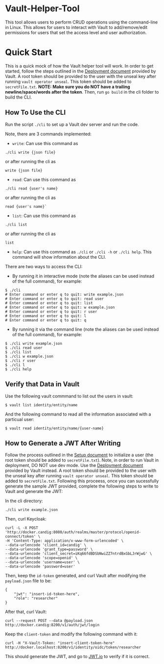 # Vault-Helper-Tool

This tool allows users to perform CRUD operations using the command-line in Linux. This allows for users to interact with Vault to add/remove/edit permissions for users that set the access level and user authorization. 

# Quick Start


This is a quick mock of how the Vault helper tool will work.
In order to get started, follow the steps outlined in the [Deployment document](https://learn.hashicorp.com/tutorials/vault/getting-started-deploy) provided by Vault. A root token should be provided to the user with the unseal key after running `vault operator unseal`. This token should be added to `secretFile.txt`. **NOTE: Make sure you do NOT have a trailing newline/space/words after the token**.
Then, run `go build` in the cli folder to build the CLI.

## How To Use the CLI

Run the script `./cli` to set up a Vault dev server and run the code.

Note, there are 3 commands implemented:

- `write`: Can use this command as 
```
./cli write {json file}
```
or after running the cli as 
```
write {json file}
```
- `read`: Can use this command as 
```
./cli read {user's name}
```
or after running the cli as 
```
read {user's name}`
```
- `list`: Can use this command as 
```
./cli list
``` 
or after running the cli as 
```
list 
```
- `help`: Can use this command as `./cli` or `./cli -h` or `./cli help`. This command will show information about the CLI.

There are two ways to access the CLI:
- By running it in interactive mode (note the aliases can be used instead of the full command), for example: 
```
$ ./cli
# Enter command or enter q to quit: write example.json
# Enter command or enter q to quit: read user
# Enter command or enter q to quit: list
# Enter command or enter q to quit: w example.json
# Enter command or enter q to quit: r user
# Enter command or enter q to quit: l
# Enter command or enter q to quit: q
```

- By running it via the command line (note the aliases can be used instead of the full command), for example:
```
$ ./cli write example.json
$ ./cli read user
$ ./cli list
$ ./cli w example.json
$ ./cli r user
$ ./cli l
$ ./cli help
```
## Verify that Data in Vault

Use the following vault commmand to list out the users in vault:
```
$ vault list identity/entity/name
```
And the following command to read all the information associated with a particual user:
```
$ vault read identity/entity/name/{user-name}
```

## How to Generate a JWT After Writing

Follow the process outlined in the [Setup document](https://candig.atlassian.net/wiki/spaces/CA/pages/623116353/Authorisation+-+Vault+helper+tool) to initialize a user (the root token should be added to `secretFile.txt`). Note, in order to run Vault in deployment, DO NOT use dev mode. Use the [Deployment document](https://learn.hashicorp.com/tutorials/vault/getting-started-deploy) provided by Vault instead. A root token should be provided to the user with the unseal key after running `vault operator unseal`. This token should be added to `secretFile.txt`. 
Following this proceess, once you can sucessfully generate the sample JWT provided, complete the following steps to write to Vault and generate the JWT:

In the cli directory:
```
./cli write example.json
```
Then, curl Keycloak:
```
curl -L -X POST 'http://docker.candig:8080/auth/realms/master/protocol/openid-connect/token' \
-H 'Content-Type: application/x-www-form-urlencoded' \
--data-urlencode 'client_id=candig' \
--data-urlencode 'grant_type=password' \
--data-urlencode 'client_secret=iKq66fdBDSbNwiZZ7ntrdBxGbLJrWjwG' \
--data-urlencode 'scope=openid' \
--data-urlencode 'username=user' \
--data-urlencode 'password=user'
```
Then, keep the `id-token` generated, and curl Vault after modifying the `payload.json` file to be:
```
{
    "jwt": "insert-id-token-here",
    "role": "researcher"
}
```
After that, curl Vault:
```
curl --request POST --data @payload.json http://docker.candig:8200/v1/auth/jwt/login
```
Keep the `client-token` and modify the following command with it:
```
curl -H "X-Vault-Token: "insert-client-token-here" http://docker.localhost:8200/v1/identity/oidc/token/researcher
```
This should generate the JWT, and go to [JWT.io](https://jwt.io/) to verify if it is correct.

